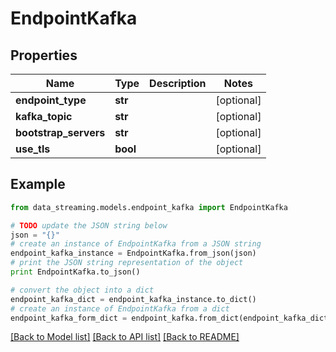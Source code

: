 # EndpointKafka


## Properties
Name | Type | Description | Notes
------------ | ------------- | ------------- | -------------
**endpoint_type** | **str** |  | [optional] 
**kafka_topic** | **str** |  | [optional] 
**bootstrap_servers** | **str** |  | [optional] 
**use_tls** | **bool** |  | [optional] 

## Example

```python
from data_streaming.models.endpoint_kafka import EndpointKafka

# TODO update the JSON string below
json = "{}"
# create an instance of EndpointKafka from a JSON string
endpoint_kafka_instance = EndpointKafka.from_json(json)
# print the JSON string representation of the object
print EndpointKafka.to_json()

# convert the object into a dict
endpoint_kafka_dict = endpoint_kafka_instance.to_dict()
# create an instance of EndpointKafka from a dict
endpoint_kafka_form_dict = endpoint_kafka.from_dict(endpoint_kafka_dict)
```
[[Back to Model list]](../README.md#documentation-for-models) [[Back to API list]](../README.md#documentation-for-api-endpoints) [[Back to README]](../README.md)


